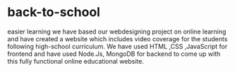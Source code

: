 # back-to-school
easier learning
we have based our webdesigning project on online learning and have created a website which
includes video coverage for the students following high-school curriculum.
We have used HTML ,CSS ,JavaScript for frontend and have used Node.Js,
MongoDB for backend to come up with this fully functional online
educational website.
